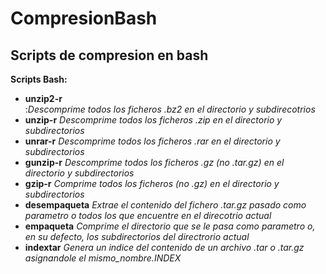 # CompresionBash
## Scripts de compresion en bash
**Scripts Bash:**
  - **unzip2-r**     
    :*Descomprime todos los ficheros .bz2 en el directorio y subdirecotrios*
  - **unzip-r**      *Descomprime todos los ficheros .zip en el directorio y subdirectorios*
  - **unrar-r**      *Descomprime todos los ficheros .rar en el directorio y subdirectorios*
  - **gunzip-r**     *Descomprime todos los ficheros .gz (no .tar.gz) en el directorio y subdirectorios*
  - **gzip-r**       *Comprime todos los ficheros (no .gz) en el directorio y subdirectorios*
  - **desempaqueta** *Extrae el contenido del fichero .tar.gz pasado como parametro o todos los que encuentre en el direcotrio actual*
  - **empaqueta**    *Comprime el directorio que se le pasa como parametro o, en su defecto, los subdirectorios del directrorio actual*
  - **indextar**     *Genera un indice del contenido de un archivo .tar o .tar.gz asignandole el mismo_nombre.INDEX*
